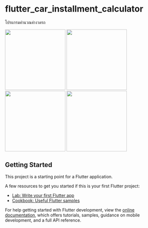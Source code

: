 # flutter_car_installment_calculator

โปรแกรมคำนวณค่างวดรถ

<img src="https://github.com/user-attachments/assets/5c855637-13b8-4fe1-81ce-4e6ca72fa928" width="200">
<img src="https://github.com/user-attachments/assets/eacbf03b-91d2-4dce-8506-84992b770b12" width="200">
<img src="https://github.com/user-attachments/assets/52a957bc-cb59-43ef-9fe9-00b632d297ee" width="200">
<img src="https://github.com/user-attachments/assets/d1872202-8987-479b-8107-1f4454ff83c5" width="200">

## Getting Started

This project is a starting point for a Flutter application.

A few resources to get you started if this is your first Flutter project:

- [Lab: Write your first Flutter app](https://docs.flutter.dev/get-started/codelab)
- [Cookbook: Useful Flutter samples](https://docs.flutter.dev/cookbook)

For help getting started with Flutter development, view the
[online documentation](https://docs.flutter.dev/), which offers tutorials,
samples, guidance on mobile development, and a full API reference.
